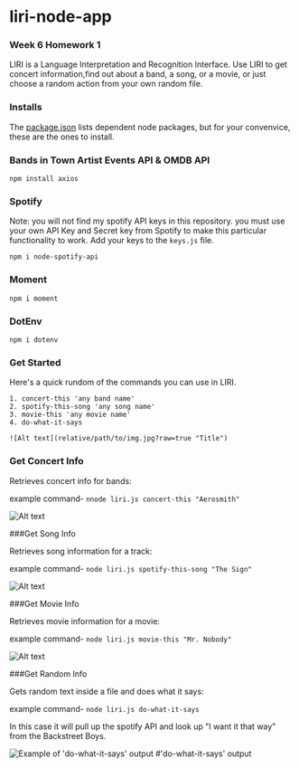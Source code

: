 # liri-node-app

### Week 6 Homework 1


LIRI is a Language Interpretation and Recognition Interface. Use LIRI to get concert information,find out about a band, a song, or a movie, or just choose a random action from your own random file.

### Installs

The [package.json](https://github.com/mra-abrahamson/liri-node-app/blob/master/package.json) lists dependent node packages, but for your convenvice, these are the ones to install.

### Bands in Town Artist Events API & OMDB API 

`npm install axios`

### Spotify

Note: you will not find my spotify API keys in this repository.  you must use your own API Key and Secret key from Spotify to make this particular functionality to work. Add your keys to the `keys.js` file.

`npm i node-spotify-api`

### Moment

`npm i moment`

### DotEnv

`npm i dotenv`

### Get Started

Here's a quick rundom of the commands you can use in LIRI.

    1. concert-this 'any band name'
    2. spotify-this-song 'any song name'
    3. movie-this 'any movie name'
    4. do-what-it-says

    ![Alt text](relative/path/to/img.jpg?raw=true "Title")

### Get Concert Info

Retrieves concert info for bands:  

example command-
`nnode liri.js concert-this "Aerosmith"`

![Alt text](relative/path/to/img.jpg?raw=true "Title")

###Get Song Info

Retrieves song information for a track:

example command-
`node liri.js spotify-this-song "The Sign"`

![Alt text](relative/path/to/img.jpg?raw=true "Title")

###Get Movie Info

Retrieves movie information for a movie:

example command-
`node liri.js movie-this "Mr. Nobody"`

![Alt text](relative/path/to/img.jpg?raw=true "Title")

###Get Random Info

Gets random text inside a file and does what it says:

example command-
`node liri.js do-what-it-says`

In this case it will pull up the spotify API and look up "I want it that way" from the Backstreet Boys.

<img src="liri-node-app/screenshots/do-what-it-says.PNG" alt="Example of 'do-what-it-says' output"/> #'do-what-it-says' output